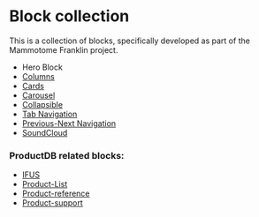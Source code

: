 # Block collection

This is a collection of blocks, specifically developed as part of the Mammotome Franklin project.

- Hero Block
- [Columns](blocks%2Fcolumns.md)
- [Cards](blocks%2Fcards.md)
- [Carousel](blocks%2Fcarousel.md)
- [Collapsible](blocks%2Fcollapsible.md)
- [Tab Navigation](blocks%2Ftab-nav.md)
- [Previous-Next Navigation](blocks%2prevnext.md)
- [SoundCloud](blocks%2Fsoundcloud.md)
### ProductDB related blocks:

- [IFUS](blocks%2Fifus.md)
- [Product-List](blocks%2Fproduct-list.md)
- [Product-reference](blocks%2Fproduct-reference.md)
- [Product-support](blocks%2Fproduct-support.md)

